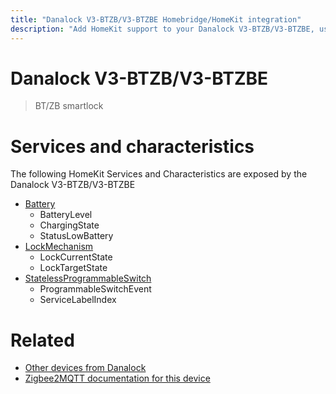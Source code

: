 ```yaml
---
title: "Danalock V3-BTZB/V3-BTZBE Homebridge/HomeKit integration"
description: "Add HomeKit support to your Danalock V3-BTZB/V3-BTZBE, using Homebridge, Zigbee2MQTT and homebridge-z2m."
---
```

<!---
This file has been GENERATED using src/docgen/docgen.ts
DO NOT EDIT THIS FILE MANUALLY!
-->
# Danalock V3-BTZB/V3-BTZBE
> BT/ZB smartlock


# Services and characteristics
The following HomeKit Services and Characteristics are exposed by
the Danalock V3-BTZB/V3-BTZBE

* [Battery](../../battery.md)
  * BatteryLevel
  * ChargingState
  * StatusLowBattery
* [LockMechanism](../../lock.md)
  * LockCurrentState
  * LockTargetState
* [StatelessProgrammableSwitch](../../action.md)
  * ProgrammableSwitchEvent
  * ServiceLabelIndex


# Related
* [Other devices from Danalock](../index.md#danalock)
* [Zigbee2MQTT documentation for this device](https://www.zigbee2mqtt.io/devices/V3-BTZB_V3-BTZBE.html)